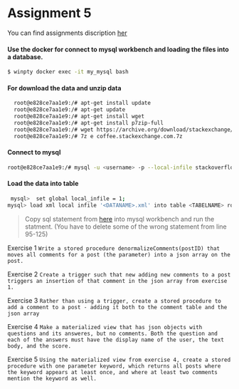 # Assignment 5

You can find assignments discription [her](https://github.com/datsoftlyngby/soft2019spring-databases/blob/master/assignments/assignment5.md)

#### Use the docker for connect to mysql workbench and loading the files into a database.

```sh
$ winpty docker exec -it my_mysql bash
```
#### For download the data and unzip data
```sh
  root@e828ce7aa1e9:/# apt-get install update
  root@e828ce7aa1e9:/# apt-get update
  root@e828ce7aa1e9:/# apt-get install wget
  root@e828ce7aa1e9:/# apt-get install p7zip-full
  root@e828ce7aa1e9:/# wget https://archive.org/download/stackexchange/coffee.stackexchange.com.7z
  root@e828ce7aa1e9:/# 7z e coffee.stackexchange.com.7z
```
#### Connect to mysql 
```sh
root@e828ce7aa1e9:/# mysql -u <username> -p --local-infile stackoverflow
```
#### Load the data into table
```sh
 mysql>  set global local_infile = 1;
mysql> load xml local infile '<DATANAME>.xml' into table <TABELNAME> rows identified by '<row>';
```
> Copy sql statement from [here](https://gist.github.com/emanoelbarreiros/c164a60e98a7482cde22) into mysql workbench and run the statment. (You have to delete some of the wrong statement from line 95-125)

 Exercise 1
`Write a stored procedure denormalizeComments(postID) that moves all comments for a post (the parameter) into a json array on the post.`

Exercise 2
`Create a trigger such that new adding new comments to a post triggers an insertion of that comment in the json array from exercise 1.`

Exercise 3
`Rather than using a trigger, create a stored procedure to add a comment to a post - adding it both to the comment table and the json array`

Exercise 4
`Make a materialized view that has json objects with questions and its answeres, but no comments. Both the question and each of the answers must have the display name of the user, the text body, and the score.`

Exercise 5
`Using the materialized view from exercise 4, create a stored procedure with one parameter keyword, which returns all posts where the keyword appears at least once, and where at least two comments mention the keyword as well.`
